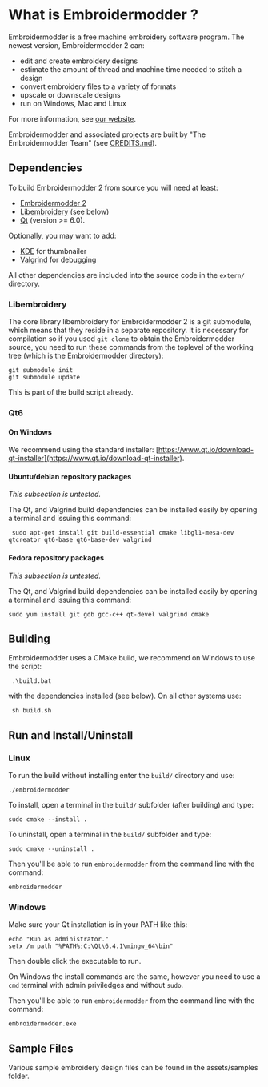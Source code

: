 # What is Embroidermodder ?

Embroidermodder is a free machine embroidery software program.
The newest version, Embroidermodder 2 can:

- edit and create embroidery designs
- estimate the amount of thread and machine time needed to stitch a design
- convert embroidery files to a variety of formats
- upscale or downscale designs
- run on Windows, Mac and Linux

For more information, see [our website](http://www.libembroidery.org).

Embroidermodder and associated projects are built by "The Embroidermodder Team" (see [CREDITS.md](CREDITS.md)).

## Dependencies

To build Embroidermodder 2 from source you will need at least:
- [Embroidermodder 2](https://github.com/Embroidermodder/Embroidermodder)
- [Libembroidery](https://github.com/Embroidermodder/libembroidery) (see below)
- [Qt](http://www.qt-project.org) (version >= 6.0).

Optionally, you may want to add:

- [KDE](http://www.kde.org) for thumbnailer
- [Valgrind](http://www.valgrind.org) for debugging

All other dependencies are included into the source code in the `extern/` directory.

### Libembroidery

The core library libembroidery for Embroidermodder 2 is a git submodule, which means that
they reside in a separate repository. It is necessary for compilation so
if you used ```git clone``` to obtain the Embroidermodder source,
you need to run these commands from the toplevel of
the working tree (which is the Embroidermodder directory):

```
git submodule init
git submodule update
```

This is part of the build script already.

### Qt6

#### On Windows

We recommend using the standard installer: [https://www.qt.io/download-qt-installer](https://www.qt.io/download-qt-installer).

#### Ubuntu/debian repository packages

_This subsection is untested._

The Qt, and Valgrind build dependencies can be installed easily by opening a terminal and issuing this command:

     sudo apt-get install git build-essential cmake libgl1-mesa-dev qtcreator qt6-base qt6-base-dev valgrind

#### Fedora repository packages

_This subsection is untested._

The Qt, and Valgrind build dependencies can be installed easily by opening a terminal and issuing this command:

    sudo yum install git gdb gcc-c++ qt-devel valgrind cmake

## Building

Embroidermodder uses a CMake build, we recommend on Windows to use the script:

     .\build.bat

with the dependencies installed (see below). On all other systems use:

     sh build.sh

## Run and Install/Uninstall

### Linux

To run the build without installing enter the `build/` directory and use:

    ./embroidermodder

To install, open a terminal in the `build/` subfolder (after building) and type:

    sudo cmake --install .

To uninstall, open a terminal in the `build/` subfolder and type:

    sudo cmake --uninstall .

Then you'll be able to run `embroidermodder` from the command line with the command:

    embroidermodder

### Windows

Make sure your Qt installation is in your PATH like this:

    echo "Run as administrator."
    setx /m path "%PATH%;C:\Qt\6.4.1\mingw_64\bin"

Then double click the executable to run.

On Windows the install commands are the same, however you need to use a `cmd` terminal with admin priviledges and without `sudo`.

Then you'll be able to run `embroidermodder` from the command line with the command:

    embroidermodder.exe

## Sample Files

Various sample embroidery design files can be found in
the assets/samples folder.
